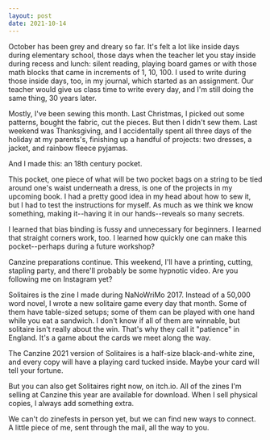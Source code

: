 ```yaml
---
layout: post
date: 2021-10-14
---
```


October has been grey and dreary so far. It's felt a lot like inside days during elementary school, those days when the teacher let you stay inside during recess and lunch: silent reading, playing board games or with those math blocks that came in increments of 1, 10, 100. I used to write during those inside days, too, in my journal, which started as an assignment. Our teacher would give us class time to write every day, and I'm still doing the same thing, 30 years later. 

Mostly, I've been sewing this month. Last Christmas, I picked out some patterns, bought the fabric, cut the pieces. But then I didn't sew them. Last weekend was Thanksgiving, and I accidentally spent all three days of the holiday at my parents's, finishing up a handful of projects: two dresses, a jacket, and rainbow fleece pyjamas.

And I made this: an 18th century pocket.

This pocket, one piece of what will be two pocket bags on a string to be tied around one's waist underneath a dress, is one of the projects in my upcoming book. I had a pretty good idea in my head about how to sew it, but I had to test the instructions for myself. As much as we think we know something, making it--having it in our hands--reveals so many secrets. 

I learned that bias binding is fussy and unnecessary for beginners. I learned that straight corners work, too. I learned how quickly one can make this pocket--perhaps during a future workshop?

Canzine preparations continue. This weekend, I'll have a printing, cutting, stapling party, and there'll probably be some hypnotic video. Are you following me on Instagram yet?

Solitaires is the zine I made during NaNoWriMo 2017. Instead of a 50,000 word novel, I wrote a new solitaire game every day that month. Some of them have table-sized setups; some of them can be played with one hand while you eat a sandwich. I don't know if all of them are winnable, but solitaire isn't really about the win. That's why they call it "patience" in England. It's a game about the cards we meet along the way.

The Canzine 2021 version of Solitaires is a half-size black-and-white zine, and every copy will have a playing card tucked inside. Maybe your card will tell your fortune.

But you can also get Solitaires right now, on itch.io. All of the zines I'm selling at Canzine this year are available for download. When I sell physical copies, I always add something extra. 

We can't do zinefests in person yet, but we can find new ways to connect. A little piece of me, sent through the mail, all the way to you.